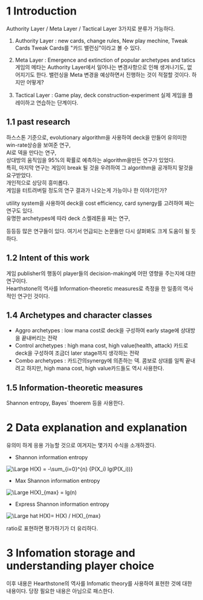 # 1 Introduction
Authority Layer / Meta Layer / Tactical Layer 3가지로 분류가 가능하다.
1. Authority Layer : new cards, change rules, New play mechine, Tweak Cards
   Tweak Cards를 "카드 밸런싱"이라고 볼 수 있다.

2. Meta Layer : Emergence and extinction of popular archetypes and tatics
   게임의 메타는 Authority Layer에서 일어나는 변경사항으로 인해 생겨나기도, 없어지기도 한다.
   밸런싱을  Meta 변경을 예상하면서 진행하는 것이 적절할 것이다. 하지만 어떻게?

3. Tactical Layer : Game play, deck construction-experiment
   실제 게임을 플레이하고 연습하는 단계이다.

## 1.1 past research
하스스톤 기준으로, evolutionary algorithm을 사용하여 deck을 만들어 유의미한 win-rate상승을 보여준 연구,  
AI로 덱을 만다는 연구,  
상대방의 움직임을 95%의 확률로 예측하는 algorithm을만든 연구가 있었다.  
특히, 마지막 연구는 게임이 break 될 것을 우려하여 그 algorithm을 공개하지 말것을 요구받았다.  
개인적으로 상당히 흥미롭다.   
게임을 터트려버릴 정도의 연구 결과가 나오는게 가능이나 한 이야기인가?  

utility system을 사용하여 deck을 cost efficiency, card synergy를 고려하여 짜는 연구도 있다.  
유명한 archetypes에 따라 deck 스켈레톤을 짜는 연구,  

등등등 많은 연구들이 있다. 여기서 언급되는 논문들만 다시 살펴봐도 크게 도움이 될 듯하다.

## 1.2 Intent of this work
게임 publisher의 행동이 player들의 decision-making에 어떤 영향을 주는지에 대한 연구이다.  
Hearthstone의 역사를 Information-theoretic measures로 측정을 한 일종의 역사적인 연구인 것이다.  

## 1.4 Archetypes and character classes
* Aggro archetypes : low mana cost로 deck을 구성하여 early stage에 상대방을 끝내버리는 전략
* Control archetypes : high mana cost, high value(health, attack) 카드로 deck을 구성하여 조금더 later stage까지 생각하는 전략
* Combo archetypes : 카드간의synergy에 의존하는 덱. 콤보로 상대를 일찍 끝내려고 하지만, high mana cost, high value카드들도 역시 사용한다. 

## 1.5 Information-theoretic measures
Shannon entropy, Bayes\` thoerem 등을 사용한다.

# 2 Data explanation and explanation
유의미 하게 응용 가능할 것으로 여겨지는 몇가지 수식을 소개하겠다.

* Shannon information entropy  
<img src="https://latex.codecogs.com/svg.latex?\Large&space; H(X) = -\sum_{i=0}^{n} {P(X_i) lg(P(X_i))}" title="\Large H(X) = -\sum_{i=0}^{n} {P(X_i) lg(P(X_i))}" />

* Max Shannon information entropy  
<img src="https://latex.codecogs.com/svg.latex?\Large&space; H(X)_{max} = lg(P(X))" title="\Large H(X)_{max} = lg(n)" />

* Express Shannon information entropy  
<img src="https://latex.codecogs.com/svg.latex?\Large&space; \hat H(X)= H(X) / H(X)_{max} " title="\Large hat H(X)= H(X) / H(X)_{max} " />  

ratio로 표현하면 평가하기가 더 유리하다.

# 3 Infomation storage and understanding player choice
이후 내용은 Hearthstone의 역사를 Infomatic theory를 사용하여 표현한 것에 대한 내용이다.
당장 필요한 내용은 아님으로 패스한다.
